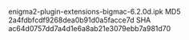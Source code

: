 enigma2-plugin-extensions-bigmac-6.2.0d.ipk
MD5 2a4fdbfcdf9268dea0b91d0a5facce7d
SHA ac64d0757dd7a4d1e6a8ab21e3079ebb7a981d70

